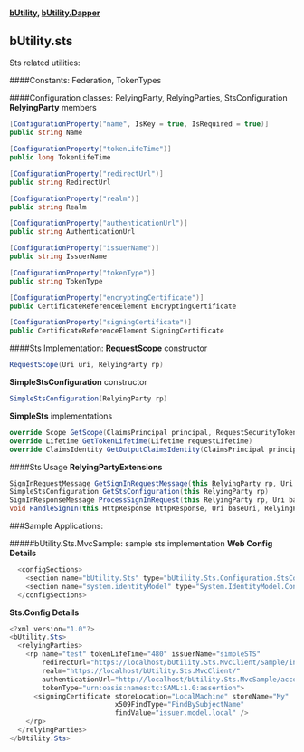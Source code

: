 #### [bUtility](../README.md), [bUtility.Dapper](butility.dapper.md)

## bUtility.sts
Sts related utilities:

####Constants: 
Federation, TokenTypes


####Configuration classes: 
RelyingParty, RelyingParties, StsConfiguration
**RelyingParty** members
```c#
[ConfigurationProperty("name", IsKey = true, IsRequired = true)]
public string Name

[ConfigurationProperty("tokenLifeTime")]
public long TokenLifeTime

[ConfigurationProperty("redirectUrl")]
public string RedirectUrl

[ConfigurationProperty("realm")]
public string Realm

[ConfigurationProperty("authenticationUrl")]
public string AuthenticationUrl

[ConfigurationProperty("issuerName")]
public string IssuerName

[ConfigurationProperty("tokenType")]
public string TokenType

[ConfigurationProperty("encryptingCertificate")]
public CertificateReferenceElement EncryptingCertificate

[ConfigurationProperty("signingCertificate")]
public CertificateReferenceElement SigningCertificate

```


####Sts Implementation: 
**RequestScope** constructor
```c#
RequestScope(Uri uri, RelyingParty rp)
```

**SimpleStsConfiguration** constructor
```c#
SimpleStsConfiguration(RelyingParty rp)
```


**SimpleSts** implementations
```c#
override Scope GetScope(ClaimsPrincipal principal, RequestSecurityToken request)
override Lifetime GetTokenLifetime(Lifetime requestLifetime)
override ClaimsIdentity GetOutputClaimsIdentity(ClaimsPrincipal principal, RequestSecurityToken request, Scope scope)
```

####Sts Usage
**RelyingPartyExtensions**
```c#
SignInRequestMessage GetSignInRequestMessage(this RelyingParty rp, Uri baseUri)
SimpleStsConfiguration GetStsConfiguration(this RelyingParty rp)
SignInResponseMessage ProcessSignInRequest(this RelyingParty rp, Uri baseUri, ClaimsPrincipal principal)
void HandleSignIn(this HttpResponse httpResponse, Uri baseUri, RelyingParty rp, ClaimsPrincipal principal)
```


###Sample Applications: 

#####bUtility.Sts.MvcSample: sample sts implementation 
**Web Config Details**
```c#
  <configSections>
    <section name="bUtility.Sts" type="bUtility.Sts.Configuration.StsConfiguration, bUtility.Sts, Version=0.0.0.1, Culture=neutral" />
    <section name="system.identityModel" type="System.IdentityModel.Configuration.SystemIdentityModelSection, System.IdentityModel, Version=4.0.0.0, Culture=neutral, PublicKeyToken=B77A5C561934E089" />
  </configSections>
```

**Sts.Config Details**
```c#
<?xml version="1.0"?>
<bUtility.Sts>
  <relyingParties>
    <rp name="test" tokenLifeTime="480" issuerName="simpleSTS"
        redirectUrl="https://localhost/bUtility.Sts.MvcClient/Sample/index" 
        realm="https://localhost/bUtility.Sts.MvcClient/" 
        authenticationUrl="http://localhost/bUtility.Sts.MvcSample/account"
        tokenType="urn:oasis:names:tc:SAML:1.0:assertion">
      <signingCertificate storeLocation="LocalMachine" storeName="My" 
                          x509FindType="FindBySubjectName" 
                          findValue="issuer.model.local" />
    </rp>
  </relyingParties>
</bUtility.Sts>
```




```c#

```
```c#

```

